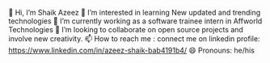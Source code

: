 👋 Hi, I’m Shaik Azeez
👀 I’m interested in learning New updated and trending technologies
🌱 I’m currently working as a software trainee intern in Affworld Technologies
💞️ I’m looking to collaborate on open source projects and involve new creativity.
📫 How to reach me : connect me on linkedin profile: https://www.linkedin.com/in/azeez-shaik-bab4191b4/
😄 Pronouns: he/his

<!---
Azeez2215/Azeez2215 is a ✨ special ✨ repository because its `README.md` (this file) appears on your GitHub profile.
You can click the Preview link to take a look at your changes.
--->
